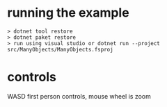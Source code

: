 # running the example

```
> dotnet tool restore
> dotnet paket restore
> run using visual studio or dotnet run --project src/ManyObjects/ManyObjects.fsproj
```

# controls

WASD first person controls, mouse wheel is zoom

